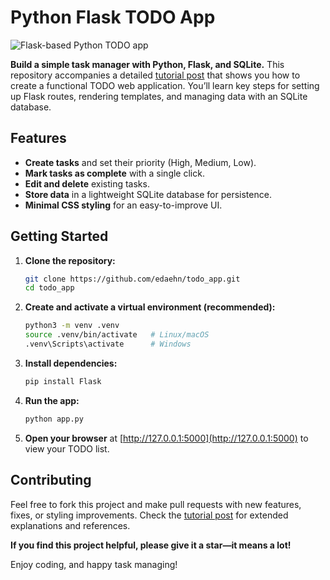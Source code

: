 # Python Flask TODO App

![Flask-based Python TODO app](https://daehnhardt.com/images/screenshots/flask/todo_app_v2.png)

**Build a simple task manager with Python, Flask, and SQLite.** This repository accompanies a detailed [tutorial post](https://daehnhardt.com/blog/2025/02/11/todo-flask-app/) that shows you how to create a functional TODO web application. You’ll learn key steps for setting up Flask routes, rendering templates, and managing data with an SQLite database.  

## Features
- **Create tasks** and set their priority (High, Medium, Low).
- **Mark tasks as complete** with a single click.
- **Edit and delete** existing tasks.
- **Store data** in a lightweight SQLite database for persistence.
- **Minimal CSS styling** for an easy-to-improve UI.

## Getting Started
1. **Clone the repository:**
   ```bash
   git clone https://github.com/edaehn/todo_app.git
   cd todo_app
   ```
2. **Create and activate a virtual environment (recommended):**
   ```bash
   python3 -m venv .venv
   source .venv/bin/activate   # Linux/macOS
   .venv\Scripts\activate      # Windows
   ```
3. **Install dependencies:**
   ```bash
   pip install Flask
   ```
4. **Run the app:**
   ```bash
   python app.py
   ```
5. **Open your browser** at [http://127.0.0.1:5000](http://127.0.0.1:5000) to view your TODO list.

## Contributing
Feel free to fork this project and make pull requests with new features, fixes, or styling improvements. Check the [tutorial post](https://daehnhardt.com/blog/2025/02/11/python-flask-todo-app) for extended explanations and references.

**If you find this project helpful, please give it a star—it means a lot!**  

Enjoy coding, and happy task managing!
